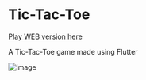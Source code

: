 # Tic-Tac-Toe

[Play WEB version here](http://tictactoe.gbrandalise.tk/)

A Tic-Tac-Toe game made using Flutter

![image](https://user-images.githubusercontent.com/41174096/162647889-2edfe020-87bd-4ff9-8911-0bbd1f2ed2f7.png)
